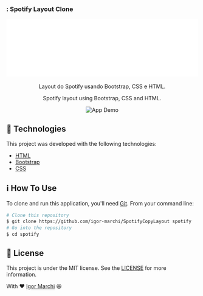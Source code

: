 ### : Spotify Layout Clone

<p align="center">
  <img alt="logo" src="imagens/spotify.svg">
</p>

<p align="center">
  Layout do Spotify usando Bootstrap, CSS e HTML.
</p>

<p align="center">
  Spotify layout using Bootstrap, CSS and HTML.
</p>

<p align="center">
  <img alt="App Demo" src="imagens/gitHub/spotify.gif">
</p>

## :rocket: Technologies

This project was developed with the following technologies:

- [HTML](https://nodejs.org/en/)
- [Bootstrap](https://www.javascript.com/)
- [CSS](https://www.w3schools.com/css/)

## :information_source: How To Use

To clone and run this application, you'll need [Git](https://git-scm.com). From your command line:

```bash
# Clone this repository
$ git clone https://github.com/igor-marchi/SpotifyCopyLayout spotify
# Go into the repository
$ cd spotify

```

## :memo: License

This project is under the MIT license. See the [LICENSE](https://github.com/IgorMarchi/SpotifyCopyLayout/blob/master/LICENSE) for more information.

With ❤ [Igor Marchi](https://www.linkedin.com/in/igor-marchi/) :laughing:

